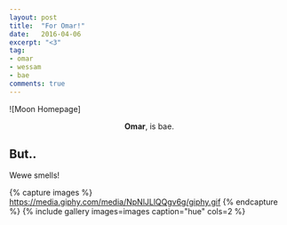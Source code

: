 ```yaml
---
layout: post
title:  "For Omar!"
date:   2016-04-06
excerpt: "<3"
tag:
- omar
- wessam
- bae
comments: true
---
```


![Moon Homepage]   
    
<center> 
<b>Omar</b>, is bae.
</center>

## But..
Wewe smells!

{% capture images %}
   https://media.giphy.com/media/NpNlJLlQQgv6g/giphy.gif
{% endcapture %}
{% include gallery images=images caption="hue" cols=2 %}
